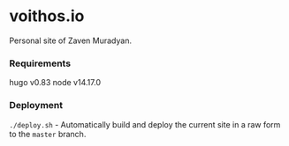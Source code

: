 # voithos.io

Personal site of Zaven Muradyan.

### Requirements
hugo v0.83
node v14.17.0

### Deployment
`./deploy.sh` - Automatically build and deploy the current site in a raw form
to the `master` branch.
